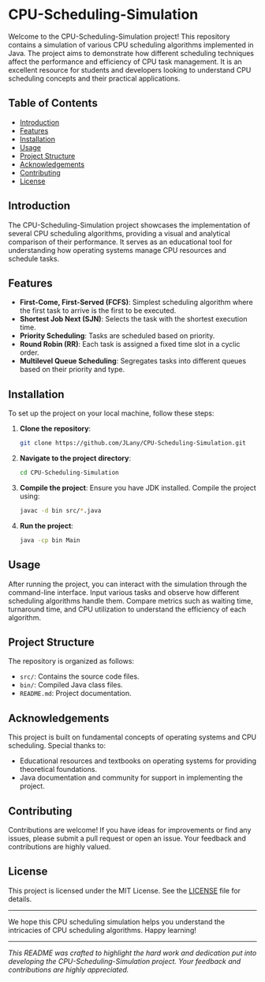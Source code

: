# CPU-Scheduling-Simulation

Welcome to the CPU-Scheduling-Simulation project! This repository contains a simulation of various CPU scheduling algorithms implemented in Java. The project aims to demonstrate how different scheduling techniques affect the performance and efficiency of CPU task management. It is an excellent resource for students and developers looking to understand CPU scheduling concepts and their practical applications.

## Table of Contents

- [Introduction](#introduction)
- [Features](#features)
- [Installation](#installation)
- [Usage](#usage)
- [Project Structure](#project-structure)
- [Acknowledgements](#acknowledgements)
- [Contributing](#contributing)
- [License](#license)

## Introduction

The CPU-Scheduling-Simulation project showcases the implementation of several CPU scheduling algorithms, providing a visual and analytical comparison of their performance. It serves as an educational tool for understanding how operating systems manage CPU resources and schedule tasks.

## Features

- **First-Come, First-Served (FCFS)**: Simplest scheduling algorithm where the first task to arrive is the first to be executed.
- **Shortest Job Next (SJN)**: Selects the task with the shortest execution time.
- **Priority Scheduling**: Tasks are scheduled based on priority.
- **Round Robin (RR)**: Each task is assigned a fixed time slot in a cyclic order.
- **Multilevel Queue Scheduling**: Segregates tasks into different queues based on their priority and type.

## Installation

To set up the project on your local machine, follow these steps:

1. **Clone the repository**:
    ```sh
    git clone https://github.com/JLany/CPU-Scheduling-Simulation.git
    ```
2. **Navigate to the project directory**:
    ```sh
    cd CPU-Scheduling-Simulation
    ```
3. **Compile the project**:
    Ensure you have JDK installed. Compile the project using:
    ```sh
    javac -d bin src/*.java
    ```
4. **Run the project**:
    ```sh
    java -cp bin Main
    ```

## Usage

After running the project, you can interact with the simulation through the command-line interface. Input various tasks and observe how different scheduling algorithms handle them. Compare metrics such as waiting time, turnaround time, and CPU utilization to understand the efficiency of each algorithm.

## Project Structure

The repository is organized as follows:

- `src/`: Contains the source code files.
- `bin/`: Compiled Java class files.
- `README.md`: Project documentation.

## Acknowledgements

This project is built on fundamental concepts of operating systems and CPU scheduling. Special thanks to:

- Educational resources and textbooks on operating systems for providing theoretical foundations.
- Java documentation and community for support in implementing the project.

## Contributing

Contributions are welcome! If you have ideas for improvements or find any issues, please submit a pull request or open an issue. Your feedback and contributions are highly valued.

## License

This project is licensed under the MIT License. See the [LICENSE](LICENSE) file for details.

---

We hope this CPU scheduling simulation helps you understand the intricacies of CPU scheduling algorithms. Happy learning!

---

*This README was crafted to highlight the hard work and dedication put into developing the CPU-Scheduling-Simulation project. Your feedback and contributions are highly appreciated.*

